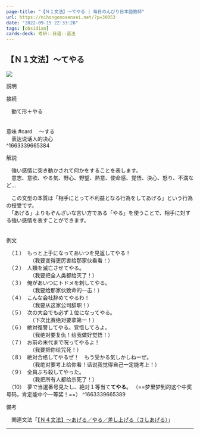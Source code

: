 ```yaml
---
page-title: "【Ｎ１文法】～てやる | 毎日のんびり日本語教師"
url: https://nihongonosensei.net/?p=30053
date: "2022-09-15 22:33:28"
tags: [obsidian] 
cards-deck: 考研::日语::语法
---
```

## 【Ｎ１文法】～てやる

![](https://nihongonosensei.net/pic/n1top.png)

説明

接続

　動て形＋やる  
　

意味 #card
　～する  
　表达说话人的决心  
^1663339665384


解説

　強い感情に突き動かされて何かをすることを表します。  
　意志、意欲、やる気、野心、野望、熱意、使命感、覚悟、決心、怒り、不満など…

　この文型の本質は「相手にとって不利益となる行為をしてあげる」という行為の授受です。  
　「あげる」よりもぞんざいな言い方である「やる」を使うことで、相手に対する強い感情を表すことができます。  
　

例文

　（１）　もっと上手になってあいつを見返してやる！  
　　　　　（我要变得更厉害给那家伙看看！）  
　（２）　人類を滅亡させてやる。  
　　　　　（我要把全人类都给灭了！）  
　（３）　俺があいつにトドメを刺してやる。  
　　　　　（我要给那家伙致命的一击！）  
　（４）　こんな会社辞めてやるわ！  
　　　　　（我要从这家公司辞职！）  
　（５）　次の大会でも必ず１位になってやる。  
　　　　　（下次比赛绝对要拿第一！）  
　（６）　絶対復讐してやる。覚悟してろよ。  
　　　　　（我绝对要复仇！给我做好觉悟！）  
　（７）　お前の末代まで呪ってやるよ！  
　　　　　（我要把你给咒死！）  
　（８）　絶対合格してやるぜ！　もう受かる気しかしねーぜ。  
　　　　　（我绝对要考上给你看！话说我觉得自己一定能考上！）  
　（９）　全員ぶち殺してやった。  
　　　　　（我把所有人都给杀死了！）  
　（10）　夢で当選番号見たし、絶対１等当て**てやる**。  （==梦里梦到的这个中奖号码，肯定能中个一等奖！==）
^1663339665389

備考

　関連文法「[【Ｎ４文法】～あげる／やる／差し上げる（さしあげる）](https://nihongonosensei.net/?p=19969)」

---
